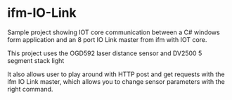 # ifm-IO-Link

Sample project showing IOT core communication between a C# windows form application and an 8 port IO Link master from ifm with IOT core.

This project uses the OGD592 laser distance sensor and DV2500 5 segment stack light

It also allows user to play around with HTTP post and get requests with the ifm IO Link master, which allows you to change sensor parameters with the right command.
